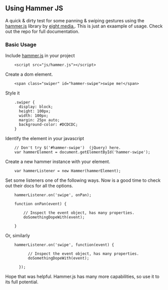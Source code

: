 ## Using Hammer JS

A quick & dirty test for some panning & swiping gestures using the <a href="http://hammerjs.github.io/">hammer.js</a> library by <a href="http://www.eight.nl/">eight media.</a>.  This is just an exaample of usage.  Check out the repo for full documentation.

### Basic Usage

Include <a href="http://hammerjs.github.io/">hammer.js</a> in your project

        <script src="js/hammer.js"></script>

Create a dom element.

        <span class="swiper" id="hammer-swipe">swipe me!</span>

Style it

        .swiper {
          display: block;
          height: 100px;
          width: 100px;
          margin: 25px auto;
          background-color: #DCDCDC;
        }

Identify the element in your javascript

        // Don't try $('#hammer-swipe')  (jQuery) here.
        var hammerElement = document.getElementById('hammer-swipe');

Create a new hammer instance with your element.

        var hammerListener = new Hammer(hammerElement);


Set some listeners one of the following ways.  Now is a good time to check out their docs for all the options.

        hammerListener.on('swipe', onPan);

        function onPan(event) {

            // Inspect the event object, has many properties.
            doSomethingDopeWith(event);

        }


Or, similarly

        hammerListener.on('swipe', function(event) {

              // Inspect the event object, has many properties.
              doSomethingDopeWith(event);

          });


Hope that was helpful.  Hammer.js has many more capabilities, so use it to its full potential.
